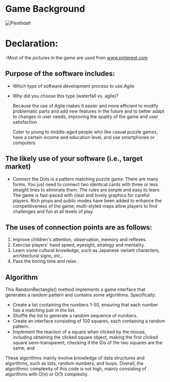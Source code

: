 # Game Background
![Piexlbdalt]( https://github.com/TangerineCatD/untitled6/blob/master/Piexl.gif "Piexlbd")
# Declaration:
-Most of the pictures in the game are used from www.pinterest.com
## Purpose of the software includes:
- Which type of software development process to use.Agile  

- Why did you choose this type (waterfall vs. agile)?

  Because the use of Agile makes it easier and more efficient to modify problematic parts and add new features in the future and to better adapt to changes in user needs, improving the quality of the game and user satisfaction

   Cater to young to middle-aged people who like casual puzzle games, have a certain income and education level, and use smartphones or computers

## The likely use of your software (i.e., target market)

- Connect the Dots is a pattern matching puzzle game. There are many forms. You just need to connect two identical cards with three or less straight lines to eliminate them. The rules are simple and easy to learn. The game is fast-paced with clear and lovely graphics for careful players. Rich props and public modes have been added to enhance the competitiveness of the game; multi-styled maps allow players to find challenges and fun at all levels of play.

## The uses of connection points are as follows:

1. Improve children's attention, observation, memory and reflexes.
2. Exercise players' hand speed, eyesight, strategy and mentality.
3. Learn some cultural knowledge, such as Japanese variant characters, architectural signs, etc..
4. Pass the boring time and relax .


## Algorithm
This RandomRectangle() method implements a game interface that generates a random pattern and contains some algorithms. Specifically: 

- Create a list containing the numbers 1-50, ensuring that each number has a matching pair in the list.
- Shuffle the list to generate a random sequence of numbers.
- Create an interface consisting of 100 squares, each containing a random pattern.
- Implement the reaction of a square when clicked by the mouse, including obtaining the clicked square object, making the first clicked square semi-transparent, checking if the IDs of the two squares are the same, and

These algorithms mainly involve knowledge of data structures and algorithms, such as lists, random numbers, and loops. Overall, the algorithmic complexity of this code is not high, mainly consisting of algorithms with O(n) or O(1) complexity.
